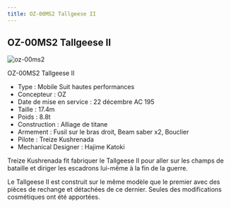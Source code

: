 ```yaml
---
title: OZ-00MS2 Tallgeese II
---
```


OZ-00MS2 Tallgeese II
---------------------

![oz-00ms2](/images/stories/saga/gundamwing/mechas/oz/oz-00ms2.jpg)


OZ-00MS2 Tallgeese II   
  
- Type : Mobile Suit hautes performances  
- Concepteur : OZ  
- Date de mise en service : 22 décembre AC 195  
- Taille : 17.4m  
- Poids : 8.8t  
- Construction : Alliage de titane  
- Armement : Fusil sur le bras droit, Beam saber x2, Bouclier  
- Pilote : Treize Kushrenada  
- Mechanical Designer : Hajime Katoki  
  
Treize Kushrenada fit fabriquer le Tallgeese II pour aller sur les champs de bataille et diriger les escadrons lui-même à la fin de la guerre.  
  
Le Tallgeese II est construit sur le même modèle que le premier avec des pièces de rechange et détachées de ce dernier. Seules des modifications cosmétiques ont été apportées.

